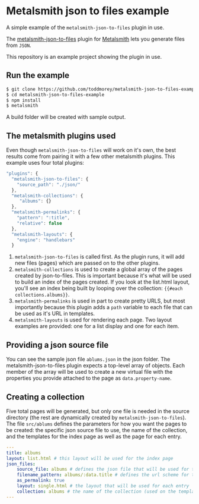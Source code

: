 # Metalsmith json to files example
A simple example of the `metalsmith-json-to-files` plugin in use.

The [metalsmith-json-to-files](https://github.com/woodyrew/metalsmith-json-to-files) plugin for [Metalsmith](https://github.com/segmentio/metalsmith) lets you generate files from `JSON`.

This repository is an example project showing the plugin in use.

## Run the example
```bash
$ git clone https://github.com/toddmorey/metalsmith-json-to-files-example
$ cd metalsmith-json-to-files-example
$ npm install
$ metalsmith
```
A build folder will be created with sample output.

## The metalsmith plugins used

Even though `metalsmith-json-to-files` will work on it's own, the best results come from pairing it with a few other metalsmith plugins. This example uses four total plugins:

```js
"plugins": {
  "metalsmith-json-to-files": {
    "source_path": "./json/"
  },
  "metalsmith-collections": {
     "albums": {}
  },
  "metalsmith-permalinks": {
    "pattern": ":title",
    "relative": false
  },
  "metalsmith-layouts": {
    "engine": "handlebars"
  }
```
1. `metalsmith-json-to-files` is called first. As the plugin runs, it will add new files (pages) which are passed on to the other plugins.
2. `metalsmith-collections` is used to create a global array of the pages created by json-to-files. This is important because it's what will be used to build an index of the pages created. If you look at the list.html layout, you'll see an index being built by looping over the collection: `{{#each collections.albums}}`.
3. `metalsmith-permalinks` is used in part to create pretty URLS, but most importantly because this plugin adds a `path` variable to each file that can be used as it's URL in templates.
4. `metalsmith-layouts` is used for rendering each page. Two layout examples are provided: one for a list display and one for each item.

## Providing a json source file

You can see the sample json file `ablums.json` in the json folder. The metalsmith-json-to-files plugin expects a top-level array of objects. Each member of the array will be used to create a new virtual file with the properties you provide attached to the page as `data.property-name`.

## Creating a collection

Five total pages will be generated, but only one file is needed in the source directory (the rest are dynamically created by `metalsmith-json-to-files`). The file `src/ablums` defines the parameters for how you want the pages to be created: the specific json source file to use, the name of the collection, and the templates for the index page as well as the page for each entry.

```yaml
---
title: albums
layout: list.html # this layout will be used for the index page
json_files:
    source_file: albums # defines the json file that will be used for the data
    filename_pattern: albums/:data.title # defines the url scheme for the generated files
    as_permalink: true
    layout: single.html # the layout that will be used for each entry
    collection: albums # the name of the collection (used on the template for the index page)
---
```
